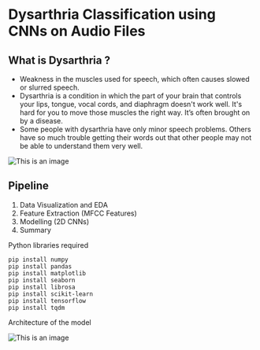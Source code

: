 # Dysarthria Classification using CNNs on Audio Files

## What is Dysarthria ?
- Weakness in the muscles used for speech, which often causes slowed or slurred speech.
- Dysarthria is a condition in which the part of your brain that controls your lips, tongue, vocal cords, and diaphragm doesn't work well. It's hard for you to move those muscles the right way. It’s often brought on by a disease.
- Some people with dysarthria have only minor speech problems. Others have so much trouble getting their words out that other people may not be able to understand them very well.

![This is an image](https://i.ytimg.com/vi/gD80xdT_uLE/maxresdefault.jpg)

## Pipeline
1. Data Visualization and EDA
2. Feature Extraction (MFCC Features)
3. Modelling (2D CNNs)
4. Summary

Python libraries required

```
pip install numpy
pip install pandas
pip install matplotlib
pip install seaborn
pip install librosa
pip install scikit-learn
pip install tensorflow
pip install tqdm
```

Architecture of the model 

![This is an image](https://encrypted-tbn0.gstatic.com/images?q=tbn:ANd9GcSzEgOEO3GUPcVk3EU8rJdTb13oI3mh5qFwwQ&usqp=CAU)
